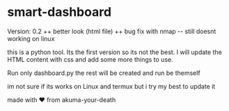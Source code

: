 # smart-dashboard
Version: 0.2
++ better look (html file)
++ bug fix with nmap
-- still doesnt working on linux

this is a python tool.
Its the first version so its not the best.
I will update the HTML content with css and add some more things to use.

Run only dashboard.py the rest will be created and run be themself

im not sure if its works on Linux and termux but i try my best to update it 

made with ❤️ from akuma-your-death
